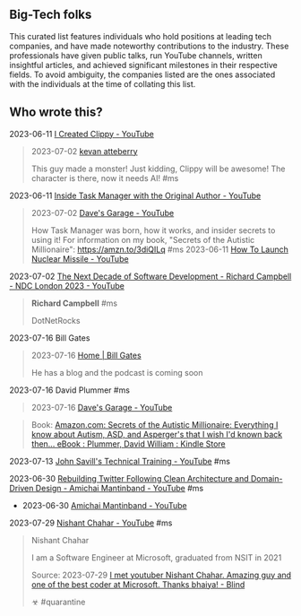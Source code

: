 ## Big-Tech folks

This curated list features individuals who hold positions at leading tech companies, and have made noteworthy contributions to the industry. These professionals have given public talks, run YouTube channels, written insightful articles, and achieved significant milestones in their respective fields. To avoid ambiguity, the companies listed are the ones associated with the individuals at the time of collating this list.

## Who wrote this?

2023-06-11 [I Created Clippy - YouTube](https://www.youtube.com/watch?v=3kcQzCzSDvc)

> 2023-07-02 [kevan atteberry](https://www.kevanatteberry.com/)
>
> This guy made a monster! Just kidding, Clippy will be awesome!
> The character is there, now it needs AI!
> #ms

2023-06-11 [Inside Task Manager with the Original Author - YouTube](https://www.youtube.com/watch?v=Ve95Nh690l0)

> 2023-07-02 [Dave's Garage - YouTube](https://www.youtube.com/@DavesGarage)
>
> How Task Manager was born, how it works, and insider secrets to using it! For information on my book, "Secrets of the Autistic Millionaire": https://amzn.to/3diQILq
> #ms
> 2023-06-11 [How To Launch Nuclear Missile - YouTube](https://www.youtube.com/watch?v=YchEuqYjMi8)  



2023-07-02 [The Next Decade of Software Development - Richard Campbell - NDC London 2023 - YouTube](https://www.youtube.com/watch?v=ND_AjF_KTD8)

> **Richard Campbell** #ms
>
> DotNetRocks



2023-07-16 Bill Gates

> 2023-07-16 [Home | Bill Gates](https://www.gatesnotes.com/?WT.tsrc=BGSEM)
>
> He has a blog and the podcast is coming soon



2023-07-16  David Plummer #ms

> 2023-07-16 [Dave's Garage - YouTube](https://www.youtube.com/@DavesGarage)

> Book: [Amazon.com: Secrets of the Autistic Millionaire: Everything I know about Autism, ASD, and Asperger's that I wish I'd known back then... eBook : Plummer, David William : Kindle Store](https://www.amazon.com/Secrets-Autistic-Millionaire-Everything-Aspergers-ebook/dp/B09KGF6685?dchild=1&keywords=autism&qid=1635782800&refinements=p_n_condition-type:6461716011&sr=8-1&linkCode=sl1&tag=daveplhome-20&linkId=aab0c53b69c44aa0952f1f2d00d2b4b6&language=en_US&ref_=as_li_ss_tl)



2023-07-13 [John Savill's Technical Training - YouTube](https://www.youtube.com/@NTFAQGuy/videos)  #ms

2023-06-30  [Rebuilding Twitter Following Clean Architecture and Domain-Driven Design - Amichai Mantinband - YouTube](https://www.youtube.com/watch?v=O60aOTfaKrw) #ms

- 2023-06-30 [Amichai Mantinband - YouTube](https://www.youtube.com/c/AmichaiMantinband)



2023-07-29 [Nishant Chahar - YouTube](https://www.youtube.com/@NishantChahar11/videos) #ms

> Nishant Chahar
>
> I am a Software Engineer at Microsoft, graduated from NSIT in 2021
>
> Source: 2023-07-29 [I met youtuber Nishant Chahar. Amazing guy and one of the best coder at Microsoft. Thanks bhaiya! - Blind](https://www.teamblind.com/post/I-met-youtuber-Nishant-Chahar-Amazing-guy-and-one-of-the-best-coder-at-Microsoft-Thanks-bhaiya-MUaSos14)
>
> ☣ #quarantine 
